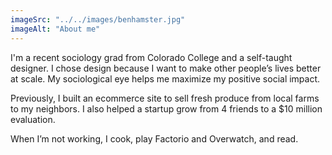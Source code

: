 ```yaml
---
imageSrc: "../../images/benhamster.jpg"
imageAlt: "About me"
---
```


I'm a recent sociology grad from Colorado College and a self-taught designer. I chose design because I want to make other people’s lives better at scale. My sociological eye helps me maximize my positive social impact. 

Previously, I built an ecommerce site to sell fresh produce from local farms to my neighbors. I also helped a startup grow from 4 friends to a $10 million evaluation. 

When I’m not working, I cook, play Factorio and Overwatch, and read.

